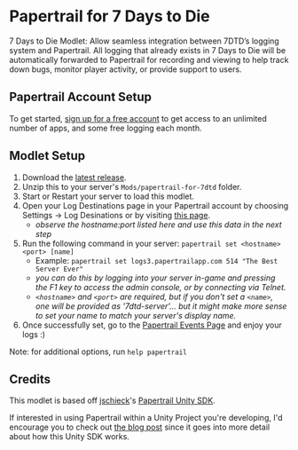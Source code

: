 ﻿# Papertrail for 7 Days to Die

7 Days to Die Modlet: Allow seamless integration between 7DTD’s logging system and Papertrail. All logging that already exists in 7 Days to Die will be automatically forwarded to Papertrail for recording and viewing to help track down bugs, monitor player activity, or provide support to users.

## Papertrail Account Setup

To get started, [sign up for a free account](https://papertrailapp.com/signup?plan=free) to get access to an unlimited number of apps, and some free logging each month.

## Modlet Setup

1. Download the [latest release](https://github.com/jonathan-robertson/papertrail-for-7dtd/releases/latest).
2. Unzip this to your server's `Mods/papertrail-for-7dtd` folder.
3. Start or Restart your server to load this modlet.
4. Open your Log Destinations page in your Papertrail account by choosing Settings -> Log Desinations or by visiting [this page](https://papertrailapp.com/account/destinations).
    - *observe the hostname:port listed here and use this data in the next step*
5. Run the following command in your server: `papertrail set <hostname> <port> [name]`
    - Example: `papertrail set logs3.papertrailapp.com 514 "The Best Server Ever"`
    - *you can do this by logging into your server in-game and pressing the F1 key to access the admin console, or by connecting via Telnet.*
    - *`<hostname>` and `<port>` are required, but if you don't set a `<name>`, one will be provided as '7dtd-server'... but it might make more sense to set your name to match your server's display name.*
6. Once successfully set, go to the [Papertrail Events Page](https://my.papertrailapp.com/events) and enjoy your logs :)

Note: for additional options, run `help papertrail`

## Credits

This modlet is based off [jschieck](https://github.com/jschieck)'s [Papertrail Unity SDK](https://github.com/jschieck/papertrailunitysdk).

If interested in using Papertrail within a Unity Project you're developing, I'd encourage you to check out [the blog post](https://blog.papertrailapp.com/improve-live-ops-for-games-using-papertrail/) since it goes into more detail about how this Unity SDK works.

